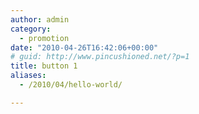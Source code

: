 ```yaml
---
author: admin
category:
  - promotion
date: "2010-04-26T16:42:06+00:00"
# guid: http://www.pincushioned.net/?p=1
title: button 1
aliases: 
  - /2010/04/hello-world/

---
```


